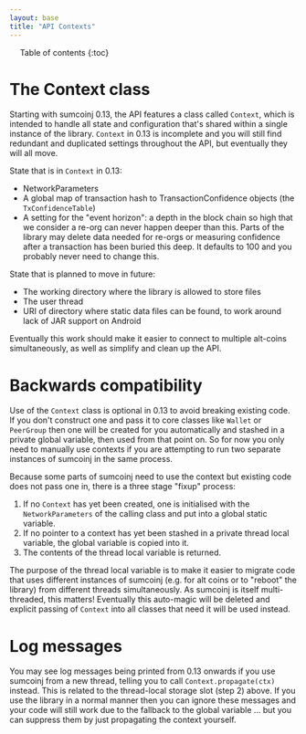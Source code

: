 ```yaml
---
layout: base
title: "API Contexts"
---
```


<div markdown="1" id="toc" class="toc"><div markdown="1">

* Table of contents
{:toc}

</div></div>

<div markdown="1" class="toccontent">

# The Context class

Starting with sumcoinj 0.13, the API features a class called `Context`, which is intended to handle all state and configuration that's shared within a single instance of the library. `Context` in 0.13 is incomplete and you will still find redundant and duplicated settings throughout the API, but eventually they will all move.

State that is in `Context` in 0.13:

* NetworkParameters
* A global map of transaction hash to TransactionConfidence objects (the `TxConfidenceTable`)
* A setting for the "event horizon": a depth in the block chain so high that we consider a re-org can never happen deeper than this. Parts of the library may delete data needed for re-orgs or measuring confidence after a transaction has been buried this deep. It defaults to 100 and you probably never need to change this.

State that is planned to move in future:

* The working directory where the library is allowed to store files
* The user thread
* URI of directory where static data files can be found, to work around lack of JAR support on Android

Eventually this work should make it easier to connect to multiple alt-coins simultaneously, as well as simplify and clean up the API.

# Backwards compatibility

Use of the `Context` class is optional in 0.13 to avoid breaking existing code. If you don't construct one and pass it to core classes like `Wallet` or `PeerGroup` then one will be created for you automatically and stashed in a private global variable, then used from that point on. So for now you only need to manually use contexts if you are attempting to run two separate instances of sumcoinj in the same process.

Because some parts of sumcoinj need to use the context but existing code does not pass one in, there is a three stage "fixup" process:

1. If no `Context` has yet been created, one is initialised with the `NetworkParameters` of the calling class and put into a global static variable.
2. If no pointer to a context has yet been stashed in a private thread local variable, the global variable is copied into it.
3. The contents of the thread local variable is returned.

The purpose of the thread local variable is to make it easier to migrate code that uses different instances of sumcoinj (e.g. for alt coins or to "reboot" the library) from different threads simultaneously. As sumcoinj is itself multi-threaded, this matters! Eventually this auto-magic will be deleted and explicit passing of `Context` into all classes that need it will be used instead.

# Log messages

You may see log messages being printed from 0.13 onwards if you use sumcoinj from a new thread, telling you to call `Context.propagate(ctx)` instead. This is related to the thread-local storage slot (step 2) above. If you use the library in a normal manner then you can ignore these messages and your code will still work due to the fallback to the global variable ... but you can suppress them by just propagating the context yourself.

</div>
